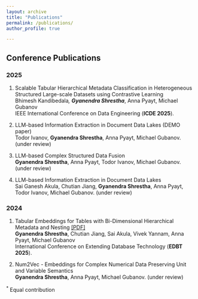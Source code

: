 ```yaml
---
layout: archive
title: "Publications"
permalink: /publications/
author_profile: true

---
```


## Conference Publications

### 2025
1. Scalable Tabular Hierarchical Metadata Classification in Heterogeneous Structured Large-scale Datasets using Contrastive Learning <br>
Bhimesh Kandibedala<sup>*</sup>, **Gyanendra Shrestha**<sup>*</sup>, Anna Pyayt, Michael Gubanov <br>
IEEE International Conference on Data Engineering (**ICDE 2025**).

2. LLM-based Information Extraction in Document Data Lakes (DEMO paper) <br>
Todor Ivanov, **Gyanendra Shrestha**, Anna Pyayt, Michael Gubanov. (under review)

3. LLM-based Complex Structured Data Fusion <br>
**Gyanendra Shrestha**, Anna Pyayt, Todor Ivanov, Michael Gubanov. (under review)

4. LLM-based Information Extraction in Document Data Lakes <br>
Sai Ganesh Akula, Chutian Jiang, **Gyanendra Shrestha**, Anna Pyayt, Todor Ivanov, Michael Gubanov. (under review)

### 2024

1. Tabular Embeddings for Tables with Bi-Dimensional Hierarchical Metadata and Nesting [\[PDF\]](https://openproceedings.org/2025/conf/edbt/paper-23.pdf) <br>
**Gyanendra Shrestha**, Chutian Jiang, Sai Akula, Vivek Yannam, Anna Pyayt, Michael Gubanov <br>
International Conference on Extending Database Technology (**EDBT 2025**).

2. Num2Vec - Embeddings for Complex Numerical Data Preserving Unit and Variable Semantics <br>
**Gyanendra Shrestha**, Anna Pyayt, Michael Gubanov. (under review)



<sup>*</sup> Equal contribution
